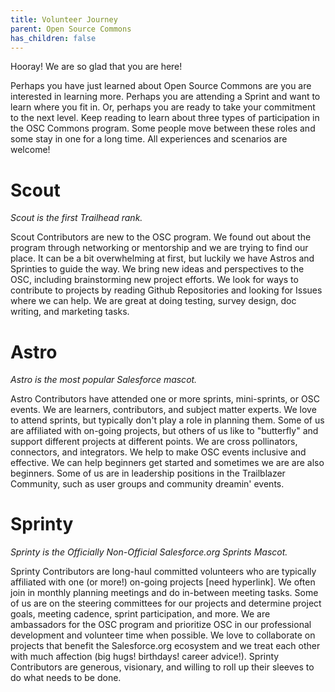 ```yaml
---
title: Volunteer Journey
parent: Open Source Commons
has_children: false
---
```


Hooray!  We are so glad that you are here!

Perhaps you have just learned about Open Source Commons are you are interested in learning more.  Perhaps you are attending a Sprint and want to learn where you fit in.  Or, perhaps you are ready to take your commitment to the next level.  Keep reading to learn about three types of participation in the OSC Commons program.  Some people move between these roles and some stay in one for a long time.  All experiences and scenarios are welcome!

# Scout
_Scout is the first Trailhead rank._

Scout Contributors are new to the OSC program.  We found out about the program through networking or mentorship and we are trying to find our place.  It can be a bit overwhelming at first, but luckily we have Astros and Sprinties to guide the way.  We bring new ideas and perspectives to the OSC, including brainstorming new project efforts.  We look for ways to contribute to projects by reading Github Repositories and looking for Issues where we can help.  We are great at doing testing, survey design, doc writing, and marketing tasks.

# Astro
_Astro is the most popular Salesforce mascot._

Astro Contributors have attended one or more sprints, mini-sprints, or OSC events.  We are learners, contributors, and subject matter experts.  We love to attend sprints, but typically don't play a role in planning them.  Some of us are affiliated with on-going projects, but others of us like to "butterfly" and support different projects at different points.  We are cross pollinators, connectors, and integrators.  We help to make OSC events inclusive and effective.  We can help beginners get started and sometimes we are are also beginners.  Some of us are in leadership positions in the Trailblazer Community, such as user groups and community dreamin' events.

# Sprinty
_Sprinty is the Officially Non-Official Salesforce.org Sprints Mascot._

Sprinty Contributors are long-haul committed volunteers who are typically affiliated with one (or more!) on-going projects [need hyperlink].  We often join in monthly planning meetings and do in-between meeting tasks.  Some of us are on the steering committees for our projects and determine project goals, meeting cadence, sprint participation, and more.  We are ambassadors for the OSC program and prioritize OSC in our professional development and volunteer time when possible.  We love to collaborate on projects that benefit the Salesforce.org ecosystem and we treat each other with much affection (big hugs!  birthdays!  career advice!).  Sprinty Contributors are generous, visionary, and willing to roll up their sleeves to do what needs to be done.




